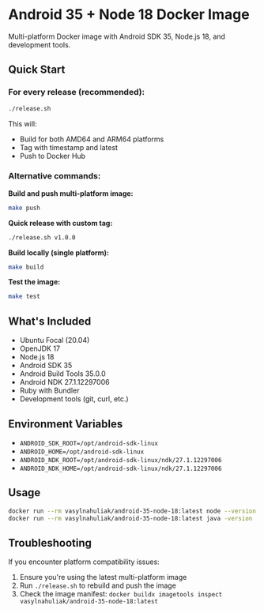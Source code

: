 # Android 35 + Node 18 Docker Image

Multi-platform Docker image with Android SDK 35, Node.js 18, and development tools.

## Quick Start

### For every release (recommended):
```bash
./release.sh
```

This will:
- Build for both AMD64 and ARM64 platforms
- Tag with timestamp and latest
- Push to Docker Hub

### Alternative commands:

**Build and push multi-platform image:**
```bash
make push
```

**Quick release with custom tag:**
```bash
./release.sh v1.0.0
```

**Build locally (single platform):**
```bash
make build
```

**Test the image:**
```bash
make test
```

## What's Included

- Ubuntu Focal (20.04)
- OpenJDK 17
- Node.js 18
- Android SDK 35
- Android Build Tools 35.0.0
- Android NDK 27.1.12297006
- Ruby with Bundler
- Development tools (git, curl, etc.)

## Environment Variables

- `ANDROID_SDK_ROOT=/opt/android-sdk-linux`
- `ANDROID_HOME=/opt/android-sdk-linux`
- `ANDROID_NDK_ROOT=/opt/android-sdk-linux/ndk/27.1.12297006`
- `ANDROID_NDK_HOME=/opt/android-sdk-linux/ndk/27.1.12297006`

## Usage

```bash
docker run --rm vasylnahuliak/android-35-node-18:latest node --version
docker run --rm vasylnahuliak/android-35-node-18:latest java -version
```

## Troubleshooting

If you encounter platform compatibility issues:
1. Ensure you're using the latest multi-platform image
2. Run `./release.sh` to rebuild and push the image
3. Check the image manifest: `docker buildx imagetools inspect vasylnahuliak/android-35-node-18:latest` 